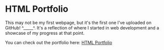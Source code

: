 # HTML Portfolio

This may not be my first webpage, but it's the first one I've uploaded on GitHub! ^_____^. It's a reflection of where I started in web development and a showcase of my progress at that point.

You can check out the portfolio here: [HTML Portfolio](https://spiral-pixel.github.io/html-portfolio/)
